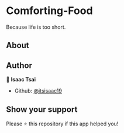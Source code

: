 # Comforting-Food
Because life is too short.
 
## About


## Author

👤   **Isaac Tsai**

- Github: [@itsisaac19](https://github.com/itsisaac19)

## Show your support

Please ⭐️ this repository if this app helped you!
